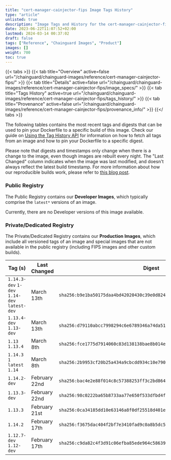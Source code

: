 ```yaml
---
title: "cert-manager-cainjector-fips Image Tags History"
type: "article"
unlisted: true
description: "Image Tags and History for the cert-manager-cainjector-fips Chainguard Image"
date: 2023-06-22T11:07:52+02:00
lastmod: 2024-03-14 00:37:02
draft: false
tags: ["Reference", "Chainguard Images", "Product"]
images: []
weight: 700
toc: true
---
```


{{< tabs >}}
{{< tab title="Overview" active=false url="/chainguard/chainguard-images/reference/cert-manager-cainjector-fips/" >}}
{{< tab title="Details" active=false url="/chainguard/chainguard-images/reference/cert-manager-cainjector-fips/image_specs/" >}}
{{< tab title="Tags History" active=true url="/chainguard/chainguard-images/reference/cert-manager-cainjector-fips/tags_history/" >}}
{{< tab title="Provenance" active=false url="/chainguard/chainguard-images/reference/cert-manager-cainjector-fips/provenance_info/" >}}
{{</ tabs >}}

The following tables contains the most recent tags and digests that can be used to pin your Dockerfile to a specific build of this image. Check our guide on [Using the Tag History API](/chainguard/chainguard-images/using-the-tag-history-api/) for information on how to fetch all tags from an image and how to pin your Dockerfile to a specific digest.

Please note that digests and timestamps only change when there is a change to the image, even though images are rebuilt every night. The "Last Changed" column indicates when the image was last modified, and doesn't always reflect the latest build timestamp. For more information about how our reproducible builds work, please refer to [this blog post](https://www.chainguard.dev/unchained/reproducing-chainguards-reproducible-image-builds).

### Public Registry
The Public Registry contains our **Developer Images**, which typically comprise the `latest*` versions of an image.

Currently, there are no Developer versions of this image available.

### Private/Dedicated Registry
The Private/Dedicated Registry contains our **Production Images**, which include all versioned tags of an image and special images that are not available in the public registry (including FIPS images and other custom builds).

| Tag (s)                                       | Last Changed  | Digest                                                                    |
|-----------------------------------------------|---------------|---------------------------------------------------------------------------|
|  `1.14.3-dev` `1-dev` `1.14-dev` `latest-dev` | March 13th    | `sha256:b9e1ba50175daa4bd42020430c39e0d82452d12aba27b3c1d7a3ec9c0ad127d8` |
|  `1.13.4-dev` `1.13-dev`                      | March 13th    | `sha256:d79110abcc7998294c6e6789346a74da518c81ce2772c0700d194ada81fd16b8` |
|  `1.13` `1.13.4`                              | March 8th     | `sha256:fce1775d7914060c83d138138bae8b014ed8dcdc689831814e4177453207d357` |
|  `1.14.3` `1` `latest` `1.14`                 | March 8th     | `sha256:2b9953cf20b25a434a9cbcdd934c10e79028b7f1a853bed56697ef295d8e4b58` |
|  `1.14.2-dev`                                 | February 22nd | `sha256:bac4e2e88f014c8c57388253ff3c2bd8649cc2f2187a58f61edf377cb4ec0611` |
|  `1.13.3-dev`                                 | February 22nd | `sha256:98c0222ba65b8733aa77e650f533dfbd4f4d27c5bf4f4edd5f372fef14cc6cea` |
|  `1.13.3`                                     | February 21st | `sha256:0ca34185dd10e63146a8f0df25518d401e32f07abfe2430847891a2ae5d32529` |
|  `1.14.2`                                     | February 17th | `sha256:f3675dac404f2bf7e3410fad9c0a8b5dc52183db0cbb8f70e746a55a409b23b7` |
|  `1.12.7-dev` `1.12-dev`                      | February 17th | `sha256:c9da82c4f3d91c06efba85ede964c586399d1b9569aec215b264c5109c48e6cb` |

